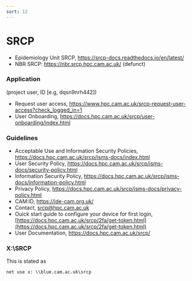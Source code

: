 ```yaml
---
sort: 12
---
```


# SRCP

- Epidemiology Unit SRCP, <https://srcp-docs.readthedocs.io/en/latest/>
- NBR SRCP: <https://nbr.srcp.hpc.cam.ac.uk/> (defunct)

### Application

(project user, ID [e.g, dqsn9nrh442])

- Request user access, <https://www.hpc.cam.ac.uk/srcp-request-user-access?check_logged_in=1>
- User Onboarding, <https://docs.hpc.cam.ac.uk/srcp/user-onboarding/index.html>

### Guidelines

- Acceptable Use and Information Security Policies, <https://docs.hpc.cam.ac.uk/srcp/isms-docs/index.html>
- User Security Policy, <https://docs.hpc.cam.ac.uk/srcp/isms-docs/security-policy.html>
- Information Security Policy, <https://docs.hpc.cam.ac.uk/srcp/isms-docs/information-policy.html>
- Privacy Policy, <https://docs.hpc.cam.ac.uk/srcp/isms-docs/privacy-policy.html>
- CAM:ID, <https://ide-cam.org.uk/>
- Contact, <srcp@hpc.cam.ac.uk>
- Ouick start guide to configure your device for first login, [https://docs.hpc.cam.ac.uk/srcp/2fa/get-token.html](https://docs.hpc.cam.ac.uk/srcp/2fa/get-token.html)
- User Documentation, <https://docs.hpc.cam.ac.uk/srcp/>

### X:\SRCP

This is stated as

```
net use x: \\blue.cam.ac.uk\srcp
```
